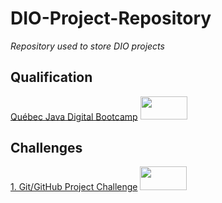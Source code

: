 # DIO-Project-Repository
*Repository used to store DIO projects*

## Qualification
[Québec Java Digital Bootcamp](https://web.dio.me/track/quebec-java-digital) <img src="https://images.assetsdelivery.com/compings_v2/roxanabalint/roxanabalint1310/roxanabalint131000294.jpg" width="75" height="37.5">

## Challenges
[1. Git/GitHub Project Challenge](https://github.com/msc6272/DIO-Project-Repository) <img src="https://png.monster/wp-content/uploads/2021/06/png.monster-9.png" width="75" height="37.5">

